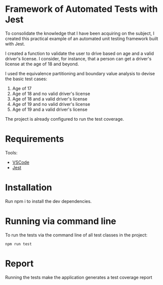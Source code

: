 # Framework of Automated Tests with Jest

To consolidate the knowledge that I have been acquiring on the subject, I created this practical example
of an automated unit testing framework built with Jest.

I created a function to validate the user to drive based on age and a valid driver's license. I consider, for instance, that a person can get a driver's license at the age of 18 and beyond.

I used the equivalence partitioning and boundary value analysis to devise the basic test cases:

1. Age of 17
2. Age of 18 and no valid driver's license
3. Age of 18 and a valid driver's license
4. Age of 19 and no valid driver's license
5. Age of 19 and a valid driver's license

The project is already configured to run the test coverage.

# Requirements

Tools:
- [VSCode](https://code.visualstudio.com/Download)
- [Jest](https://jestjs.io/)

# Installation
Run npm i to install the dev dependencies.

# Running via command line
To run the tests via the command line of all test classes in the project:

`npm run test`

# Report
Running the tests make the application generates a test coverage report